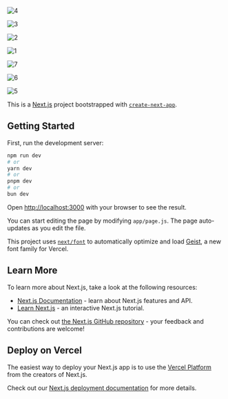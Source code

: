 

![4](https://github.com/user-attachments/assets/87ff7b08-5916-43d7-84ab-c84593d5f3db)


![3](https://github.com/user-attachments/assets/20b33c85-61f3-41a8-97cb-9070922654a3)


![2](https://github.com/user-attachments/assets/5b9388b3-b84d-4a9a-8630-02f77aacf8ff)


![1](https://github.com/user-attachments/assets/39e5bc31-a67d-4cfc-81df-e09135a82ea2)


![7](https://github.com/user-attachments/assets/5f4f1186-2602-42fd-a65f-66a20f8293b6)



![6](https://github.com/user-attachments/assets/e8525875-1938-48af-9290-94d168cdbf97)



![5](https://github.com/user-attachments/assets/afd1d5e3-dd5c-4757-866a-384a489b35b4)


This is a [Next.js](https://nextjs.org) project bootstrapped with [`create-next-app`](https://github.com/vercel/next.js/tree/canary/packages/create-next-app).


## Getting Started

First, run the development server:

```bash
npm run dev
# or
yarn dev
# or
pnpm dev
# or
bun dev
```

Open [http://localhost:3000](http://localhost:3000) with your browser to see the result.

You can start editing the page by modifying `app/page.js`. The page auto-updates as you edit the file.

This project uses [`next/font`](https://nextjs.org/docs/app/building-your-application/optimizing/fonts) to automatically optimize and load [Geist](https://vercel.com/font), a new font family for Vercel.

## Learn More

To learn more about Next.js, take a look at the following resources:

- [Next.js Documentation](https://nextjs.org/docs) - learn about Next.js features and API.
- [Learn Next.js](https://nextjs.org/learn) - an interactive Next.js tutorial.

You can check out [the Next.js GitHub repository](https://github.com/vercel/next.js) - your feedback and contributions are welcome!

## Deploy on Vercel

The easiest way to deploy your Next.js app is to use the [Vercel Platform](https://vercel.com/new?utm_medium=default-template&filter=next.js&utm_source=create-next-app&utm_campaign=create-next-app-readme) from the creators of Next.js.

Check out our [Next.js deployment documentation](https://nextjs.org/docs/app/building-your-application/deploying) for more details.
